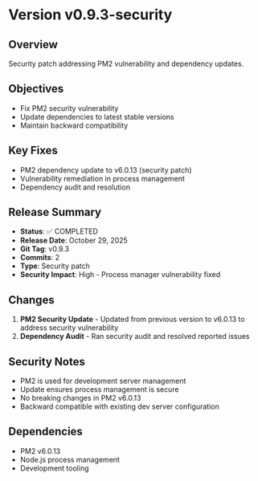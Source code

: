 # Version v0.9.3-security

## Overview
Security patch addressing PM2 vulnerability and dependency updates.

## Objectives
- Fix PM2 security vulnerability
- Update dependencies to latest stable versions
- Maintain backward compatibility

## Key Fixes
- PM2 dependency update to v6.0.13 (security patch)
- Vulnerability remediation in process management
- Dependency audit and resolution

## Release Summary
- **Status**: ✅ COMPLETED
- **Release Date**: October 29, 2025
- **Git Tag**: v0.9.3
- **Commits**: 2
- **Type**: Security patch
- **Security Impact**: High - Process manager vulnerability fixed

## Changes
1. **PM2 Security Update** - Updated from previous version to v6.0.13 to address security vulnerability
2. **Dependency Audit** - Ran security audit and resolved reported issues

## Security Notes
- PM2 is used for development server management
- Update ensures process management is secure
- No breaking changes in PM2 v6.0.13
- Backward compatible with existing dev server configuration

## Dependencies
- PM2 v6.0.13
- Node.js process management
- Development tooling
